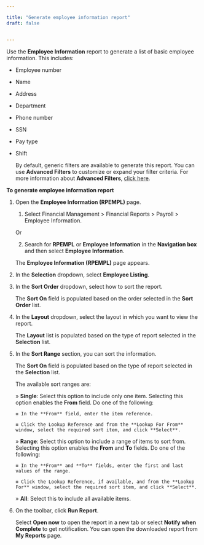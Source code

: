 ```yaml
---

title: "Generate employee information report"
draft: false


---
```


Use the **Employee Information** report to generate a list of basic employee information. This includes:

-   Employee number

-   Name

-   Address

-   Department

-   Phone number

-   SSN

-   Pay type

-   Shift

    By default, generic filters are available to generate this report. You can use **Advanced Filters** to customize or expand your filter criteria. For more information about **Advanced Filters**, [click here]().

**To generate employee information report**

1.  Open the **Employee Information (RPEMPL)** page.

    1.  Select Financial Management \> Financial Reports \> Payroll \> Employee Information.

    Or

    2.  Search for **RPEMPL** or **Employee Information** in the **Navigation box** and then select **Employee Information**.

       The **Employee Information (RPEMPL)** page appears.

2.  In the **Selection** dropdown, select **Employee Listing**.

3.  In the **Sort Order** dropdown, select how to sort the report.

    The **Sort On** field is populated based on the order selected in the **Sort Order** list.

4.  In the **Layout** dropdown, select the layout in which you want to view the report.

    The **Layout** list is populated based on the type of report selected in the **Selection** list.

5.  In the **Sort Range** section, you can sort the information.

    The **Sort On** field is populated based on the type of report selected in the **Selection** list.

    The available sort ranges are:

    » **Single**: Select this option to include only one item. Selecting this option enables the **From** field. Do one of the following:

        ≡ In the **From** field, enter the item reference.

        ≡ Click the Lookup Reference and from the **Lookup For From** window, select the required sort item, and click **Select**.

    » **Range**: Select this option to include a range of items to sort from. Selecting this option enables the **From** and **To** fields. Do one of the following:

        ≡ In the **From** and **To** fields, enter the first and last values of the range.

        ≡ Click the Lookup Reference, if available, and from the **Lookup For** window, select the required sort item, and click **Select**.

    » **All**: Select this to include all available items.

6.  On the toolbar, click **Run Report**.

    Select **Open now** to open the report in a new tab or select **Notify when Complete** to get notification. You can open the downloaded report from **My Reports** page.